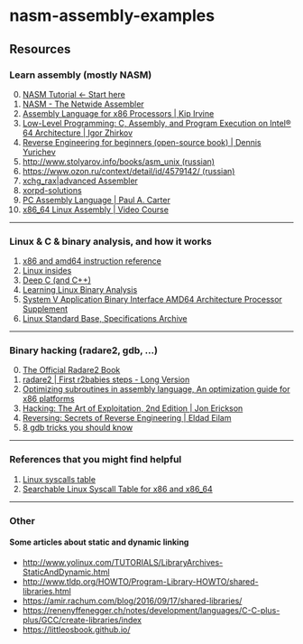 # nasm-assembly-examples

## Resources

### Learn assembly (mostly NASM)
0) [NASM Tutorial <- Start here](https://cs.lmu.edu/~ray/notes/nasmtutorial/)
1) [NASM - The Netwide Assembler](https://www.nasm.us/doc/)
2) [Assembly Language for x86 Processors | Kip Irvine](https://www.amazon.com/dp/1782167102)
3) [Low-Level Programming: C, Assembly, and Program Execution on Intel® 64 Architecture | Igor Zhirkov](https://www.amazon.com/-/es/Igor-Zhirkov/dp/1484224027/ref=sr_1_2?__mk_es_US=%C3%85M%C3%85%C5%BD%C3%95%C3%91&crid=1HVS6XSBLBXN6&keywords=nasm+assembly&qid=1664734729&qu=eyJxc2MiOiIxLjkxIiwicXNhIjoiMC4wMCIsInFzcCI6IjAuMDAifQ%3D%3D&s=books&sprefix=nasm+assembly%2Cstripbooks-intl-ship%2C176&sr=1-2)
4) [Reverse Engineering for beginners (open-source book) | Dennis Yurichev](https://beginners.re/)
5) [http://www.stolyarov.info/books/asm_unix (russian)](http://www.stolyarov.info/books/asm_unix)
6) [https://www.ozon.ru/context/detail/id/4579142/ (russian)](https://www.ozon.ru/context/detail/id/4579142/)
7) [xchg_rax|advanced Assembler](https://www.xorpd.net/pages/xchg_rax/snip_00.html)
8) [xorpd-solutions](https://github.com/funnydman/xorpd-solutions)
9) [PC Assembly Language | Paul A. Carter](http://pacman128.github.io/pcasm/)
10) [x86_64 Linux Assembly | Video Course](https://www.youtube.com/watch?v=vXsUIX_Ozgc&list=PLetF-YjXm-sCH6FrTz4AQhfH6INDQvQSn&index=11)
 
---
### Linux & C & binary analysis, and how it works
1) [x86 and amd64 instruction reference](https://www.felixcloutier.com/x86/index.html)
2) [Linux insides](https://0xax.gitbooks.io/linux-insides/content/Theory/linux-theory-2.html)
3) [Deep C (and C++)](https://www.slideshare.net/olvemaudal/deep-c/22-What_will_happen_if_you)
4) [Learning Linux Binary Analysis](https://www.amazon.com/dp/1782167102)
5) [System V Application Binary Interface AMD64 Architecture Processor Supplement](https://www.intel.com/content/dam/develop/external/us/en/documents/mpx-linux64-abi.pdf)
6) [Linux Standard Base, Specifications Archive](https://refspecs.linuxfoundation.org/lsb.shtml)
---

### Binary hacking (radare2, gdb, ...)
0) [The Official Radare2 Book](https://book.rada.re/)
1) [radare2 | First r2babies steps - Long Version](https://www.itrust.lu/wp-content/uploads/2015/11/news_Radare2-Presentation.pdf)
2) [Optimizing subroutines in assembly language, An optimization guide for x86 platforms](https://www.agner.org/optimize/optimizing_assembly.pdf)
3) [Hacking: The Art of Exploitation, 2nd Edition | Jon Erickson](https://www.amazon.com/Hacking-Art-Exploitation-Jon-Erickson/dp/1593271441)
4) [Reversing: Secrets of Reverse Engineering | Eldad Eilam](https://www.amazon.com/Reversing-Secrets-Engineering-Eldad-Eilam/dp/0764574817)
5) [8 gdb tricks you should know](https://blogs.oracle.com/linux/post/8-gdb-tricks-you-should-know)

---

### References that you might find helpful
1) [Linux syscalls table](http://blog.rchapman.org/posts/Linux_System_Call_Table_for_x86_64/)
2) [Searchable Linux Syscall Table for x86 and x86_64](https://filippo.io/linux-syscall-table/)
---

### Other

#### Some articles about static and dynamic linking
- http://www.yolinux.com/TUTORIALS/LibraryArchives-StaticAndDynamic.html
- http://www.tldp.org/HOWTO/Program-Library-HOWTO/shared-libraries.html
- https://amir.rachum.com/blog/2016/09/17/shared-libraries/
- https://renenyffenegger.ch/notes/development/languages/C-C-plus-plus/GCC/create-libraries/index
- https://littleosbook.github.io/

